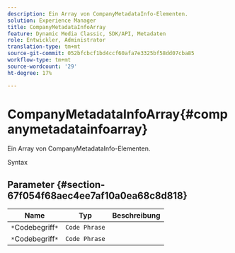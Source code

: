 ```yaml
---
description: Ein Array von CompanyMetadataInfo-Elementen.
solution: Experience Manager
title: CompanyMetadataInfoArray
feature: Dynamic Media Classic, SDK/API, Metadaten
role: Entwickler, Administrator
translation-type: tm+mt
source-git-commit: 052bfcbcf1bd4ccf60afa7e3325bf58dd07cba85
workflow-type: tm+mt
source-wordcount: '29'
ht-degree: 17%

---
```



# CompanyMetadataInfoArray{#companymetadatainfoarray}

Ein Array von CompanyMetadataInfo-Elementen.

Syntax

## Parameter {#section-67f054f68aec4ee7af10a0ea68c8d818}

| Name | Typ | Beschreibung |
|---|---|---|
| `*`Codebegriff`*` | `Code Phrase` |  |
| `*`Codebegriff`*` | `Code Phrase` |  |

